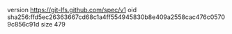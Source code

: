 version https://git-lfs.github.com/spec/v1
oid sha256:ffd5ec26363667cd68c1a4ff554945830b8e409a2558cac476c05709c856c91d
size 479

